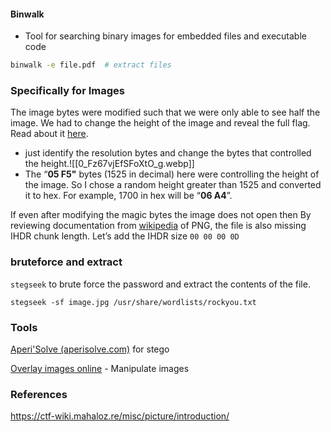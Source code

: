
#### Binwalk 

- Tool for searching binary images for embedded files and executable code
```sh
binwalk -e file.pdf  # extract files 
```
### Specifically for Images

The image bytes were modified such that we were only able to see half the image. We had to change the height of the image and reveal the full flag. Read about it [here](https://cyberhacktics.com/hiding-information-by-changing-an-images-height/).
- just identify the resolution bytes and change the bytes that controlled the height.![[0_Fz67vjEfSFoXtO_g.webp]]
- The “**05 F5"** bytes (1525 in decimal) here were controlling the height of the image. So I chose a random height greater than 1525 and converted it to hex. For example, 1700 in hex will be “**06 A4**”.

If even after modifying the magic bytes the image does not open then 
By reviewing documentation from [wikipedia](https://en.wikipedia.org/wiki/PNG) of PNG, the file is also missing IHDR chunk length.
Let’s add the IHDR size `00 00 00 0D`

### bruteforce and extract 

`stegseek` to brute force the password and extract the contents of the file.
```
stegseek -sf image.jpg /usr/share/wordlists/rockyou.txt
```
### Tools

[Aperi'Solve (aperisolve.com)](https://www.aperisolve.com/) for stego 

[Overlay images online](https://overlay.imageonline.co/) - Manipulate images 

### References 

https://ctf-wiki.mahaloz.re/misc/picture/introduction/